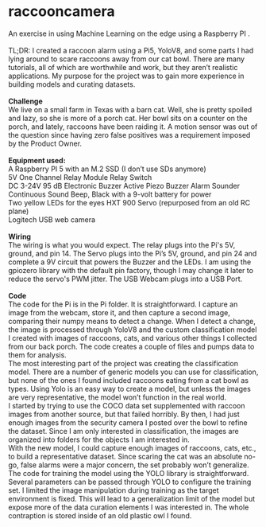# raccooncamera
An exercise in using Machine Learning on the edge using a Raspberry PI .<br/><br/>
TL;DR: I created a raccoon alarm using a Pi5, YoloV8, and some parts I had lying around to scare raccoons away from our cat bowl.
There are many tutorials, all of which are worthwhile and work, but they aren’t realistic applications. My purpose for the project was to gain more experience in building models and curating datasets.<br/><br/>
<b>Challenge</b><br/>
We live on a small farm in Texas with a barn cat. Well, she is pretty spoiled and lazy, so she is more of a porch cat. Her bowl sits on a counter on the porch, and lately, raccoons have been raiding it. A motion sensor was out of the question since having zero false positives was a requirement imposed by the Product Owner.<br/><br/>
<b>Equipment used:</b><br/>
A Raspberry PI 5 with an M.2 SSD (I don’t use SDs anymore)<br/>
5V One Channel Relay Module Relay Switch<br/>
DC 3-24V 95 dB Electronic Buzzer Active Piezo Buzzer Alarm Sounder Continuous Sound Beep, Black with a 9-volt battery for power<br/>
Two yellow LEDs for the eyes
HXT 900 Servo (repurposed from an old RC plane)<br/>
Logitech USB web camera<br/><br/>
<b>Wiring</b><br/>
The wiring is what you would expect. The relay plugs into the Pi's 5V, ground, and pin 14. The Servo plugs into the Pi’s 5V, ground, and pin 24 and complete a 9V circuit that powers the Buzzer and the LEDs. I am using the gpiozero library with the default pin factory, though I may change it later to reduce the servo's PWM jitter. The USB Webcam plugs into a USB Port.<br/><br/>
<b>Code</b><br/>
The code for the Pi is in the Pi folder. It is straightforward. I capture an image from the webcam, store it, and then capture a second image, comparing their numpy means to detect a change. When I detect a change, the image is processed through YoloV8 and the custom classification model I created with images of raccoons, cats, and various other things I collected from our back porch. The code creates a couple of files and pumps data to them for analysis.<br/>
The most interesting part of the project was creating the classification model. There are a number of generic models you can use for classification, but none of the ones I found included raccoons eating from a cat bowl as types. Using Yolo is an easy way to create a model, but unless the images are very representative, the model won’t function in the real world.<br/>
I started by trying to use the COCO data set supplemented with raccoon images from another source, but that failed horribly. By then, I had just enough images from the security camera I posted over the bowl to refine the dataset. Since I am only interested in classification, the images are organized into folders for the objects I am interested in.<br/>
With the new model, I could capture enough images of raccoons, cats, etc., to build a representative dataset. Since scaring the cat was an absolute no-go, false alarms were a major concern, the set probably won’t generalize. <br/>
The code for training the model using the YOLO library is straightforward. Several parameters can be passed through YOLO to configure the training set. I limited the image manipulation during training as the target environment is fixed. This will lead to a generalization limit of the model but expose more of the data curation elements I was interested in.
The whole contraption is stored inside of an old plastic owl I found.
